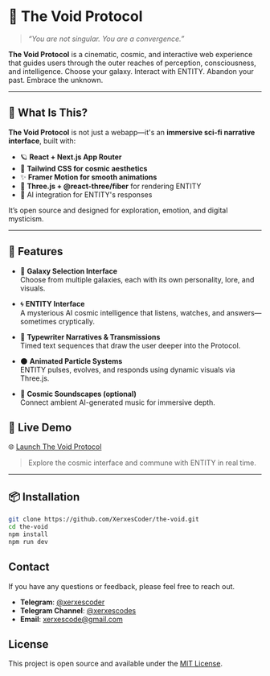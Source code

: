 # 🌌 The Void Protocol

> _“You are not singular. You are a convergence.”_

**The Void Protocol** is a cinematic, cosmic, and interactive web experience that guides users through the outer reaches of perception, consciousness, and intelligence. Choose your galaxy. Interact with ENTITY. Abandon your past. Embrace the unknown.

---

## 🧠 What Is This?

**The Void Protocol** is not just a webapp—it's an **immersive sci-fi narrative interface**, built with:
- 🪐 **React + Next.js App Router**
- 🎨 **Tailwind CSS for cosmic aesthetics**
- ✨ **Framer Motion for smooth animations**
- 🧠 **Three.js + @react-three/fiber** for rendering ENTITY
- 🤖 AI integration for ENTITY's responses

It’s open source and designed for exploration, emotion, and digital mysticism.

---

## 🚀 Features

- 🌌 **Galaxy Selection Interface**  
  Choose from multiple galaxies, each with its own personality, lore, and visuals.

- 🌀 **ENTITY Interface**  
  A mysterious AI cosmic intelligence that listens, watches, and answers—sometimes cryptically.

- 🌠 **Typewriter Narratives & Transmissions**  
  Timed text sequences that draw the user deeper into the Protocol.

- 🌑 **Animated Particle Systems**  
  ENTITY pulses, evolves, and responds using dynamic visuals via Three.js.

- 🎼 **Cosmic Soundscapes (optional)**  
  Connect ambient AI-generated music for immersive depth.





## 🔮 Live Demo


🌐 [Launch The Void Protocol](https://your-demo-url.com)

> Explore the cosmic interface and commune with ENTITY in real time.

---

## 📦 Installation

```bash
git clone https://github.com/XerxesCoder/the-void.git
cd the-void
npm install
npm run dev
```

## Contact
If you have any questions or feedback, please feel free to reach out.

- **Telegram**: [@xerxescoder](https://t.me/xerxescoder)
- **Telegram Channel**: [@xerxescodes](https://t.me/xerxescodes)
- **Email**: [xerxescode@gmail.com](mailto:xerxescode@gmail.com)

## License

This project is open source and available under the [MIT License](LICENSE).